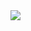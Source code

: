 <img align="right" src="https://github-readme-stats.vercel.app/api?username=ch1cc&theme=buefy&show_icons=true" />
